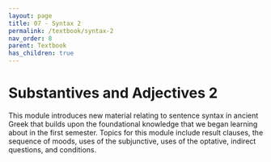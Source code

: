 ```yaml
---
layout: page
title: 07 - Syntax 2
permalink: /textbook/syntax-2
nav_order: 8
parent: Textbook
has_children: true
---
```


# Substantives and Adjectives 2

This module introduces new material relating to sentence syntax in ancient Greek that builds upon the foundational knowledge that we began learning about in the first semester. Topics for this module include result clauses, the sequence of moods, uses of the subjunctive, uses of the optative, indirect questions, and conditions.
